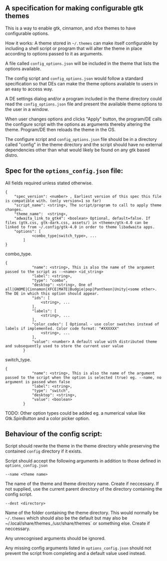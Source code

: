 ## A specification for making configurable gtk themes

This is a way to enable gtk, cinnamon, and xfce themes to have configurable options.

How it works:
A theme stored in `~/.themes` can make itself configurable by including a shell script or program that will alter the theme in place according to options passed to it as arguments.

A file called `config_options.json` will be included in the theme that lists the options available.

The config script and `config_options.json` would follow a standard specification so that DEs can make the theme options available to users in an easy to access way.

A DE settings dialog and/or a program included in the theme directory could read the `config_options.json` file and present the available theme options to the user in a window.

When user changes options and clicks "Apply" button, the program/DE calls the configure script with the options as arguments thereby altering the theme. Program/DE then reloads the theme in the OS.

The configure script and `config_options.json` file should be in a directory called "config" in the theme directory and the script should have no external dependencies other than what would likely be found on any gtk based distro.

## Spec for the `options_config.json` file:

All fields required unless stated otherwise.
```
{
    "spec_version": <number> , Earliest version of this spec this file is compatible with. (only version=1 so far)
    "script_name": <string>, The script/program to call to apply theme changes.
    "theme_name":  <string>,
    "adwaita_link_to_gtk4": <boolean> Optional, default=false. If files (gtk.css, gtk-dark.css, assets/) in <theme>/gtk-4.0 can be linked to from ~/.config/gtk-4.0 in order to theme libadwaita apps.
    "options": [ 
            <combo_type|switch_type>, ...
        ]
}
```
combo_type. 
```
{
            "name": <string>, This is also the name of the argument passed to the script as --<name> <id_string>
            "label": <string>, 
            "type": "combo",
            "desktop": <string>, One of all|GNOME|Cinnamon|XFCE|MATE|Budgie|pop|Pantheon|Unity|<some other>. The DE in which this option should appear.
            "ids": [
                <string>, ...
            ],
            "labels": [
                <string>, ...
            ],
            "color_codes": [ Optional - use color swatches instead of labels if implemented. Color code format: "#XXXXXX"
                <string>, ...
            ],
            "value": <number> A default value with distributed theme and subsequently used to store the current user value
        }
```
switch_type.
```
{
            "name": <string>, This is also the name of the argument passed to the script when the option is selected (true) eg. --name, no argument is passed when false
            "label": <string>,
            "type": "switch",
            "desktop": <string>,
            "value": <boolean>
        }
```
TODO: Other option types could be added eg. a numerical value like Gtk.SpinButton and a color picker option.

## Behaviour of the config script:

Script should rewrite the theme in the theme directory while preserving the contained `config` directory if it exists.

Script should accept the following arguments in addition to those defined in `options_config.json`

`--name <theme name>`

The name of the theme and theme directory name. Create if neccessary. If not supplied, use the current parent directory of the directory containing the config script.

`--dest <directory>`

Name of the folder containing the theme directory. This would normally be `~/.themes` which should also be the default but may also be ~/.local/share/themes` , `/usr/share/themes` or something else. Create if neccessary.

Any unrecognised arguments should be ignored.

Any missing config arguments listed in `options_config.json` should not prevent the script from completing and a default value used instead.

